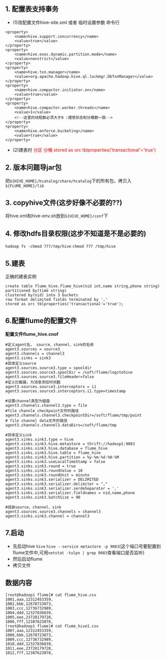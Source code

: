 ## 1. 配置表支持事务

- (1)改配置文件hive-site.xml 或者 临时设置参数 命令行  
```
<property>
    <name>hive.support.concurrency</name>
    <value>true</value>
</property>
<property>
    <name>hive.exec.dynamic.partition.mode</name>
    <value>nonstrict</value>
</property>
<property>
    <name>hive.txn.manager</name>
    <value>org.apache.hadoop.hive.ql.lockmgr.DbTxnManager</value>
</property>
<property>
    <name>hive.compactor.initiator.on</name>
    <value>true</value>
</property>
<property>
    <name>hive.compactor.worker.threads</name>
    <value>1</value>
    <!--这里的线程数必须大于0 :理想状态和分桶数一致-->
</property>
<property>
    <name>hive.enforce.bucketing</name>
    <value>true</value>
</property>
```
- (2)建表时 <span style="color:red">分区 分桶 stored as orc tblproperties('transactional'='true')</span>

## 2. 版本问题导jar包
把`${HIVE_HOME}/hcatalog/share/hcatalog`下的所有包，拷贝入`${FLUME_HOME}/lib`

## 3. copyhive文件(这步好像不必要的??)
将hive.xml和hive-env.sh放到`${HIVE_HOME}/conf`下

## 4. 修改hdfs目录权限(这步不知道是不是必要的)
`hadoop fs -chmod 777/tmp/hive`   `chmod 777 /tmp/hive`

## 5.建表
正确的建表实例
```
create table flume_hive.flume_hive(nid int,name string,phone string)
partitioned by(time string)
clustered by(nid) into 3 buckets
row format delimited fields terminated by ','
stored as orc tblproperties('transactional'='true');
```
## 6.配置flume的配置文件

**配置文件flume_hive.cnof**

```
#定义agent名， source、channel、sink的名称
agent3.sources = source3
agent3.channels = channel3
agent3.sinks = sink3
#具体定义source
agent3.sources.source3.type = spooldir
agent3.sources.source3.spoolDir = /soft/flume/logstohive
agent3.sources.source3.fileHeader=false
#定义拦截器，为消息添加时间戳
agent3.sources.source3.interceptors = i1
agent3.sources.source3.interceptors.i1.type=timestamp

#设置channel类型为磁盘
agent3.channels.channel3.type = file
#file channle checkpoint文件的路径
agent3.channels.channel3.checkpointDir=/soft/flume/tmp/point
# file channel data文件的路径
agent3.channels.channel3.dataDirs=/soft/flume/tmp

#具体定义sink
agent3.sinks.sink3.type = hive
agent3.sinks.sink3.hive.metastore = thrift://hadoop1:9083
agent3.sinks.sink3.hive.database = flume_hive
agent3.sinks.sink3.hive.table = flume_hive
agent3.sinks.sink3.hive.partition = %y-%m-%d-%H-%M
agent3.sinks.sink3.useLocalTimeStamp = false
agent3.sinks.sink3.round = true
agent3.sinks.sink3.roundValue = 10
agent3.sinks.sink3.roundUnit = minute
agent3.sinks.sink3.serializer = DELIMITED
agent3.sinks.sink3.serializer.delimiter = ","
agent3.sinks.sink3.serializer.serdeSeparator = ','
agent3.sinks.sink3.serializer.fieldnames = nid,name,phone
agent3.sinks.sink3.batchSize = 90

#组装source、channel、sink
agent3.sources.source3.channels = channel3
agent3.sinks.sink3.channel = channel3
```

## 7.启动 
- 先启动hive `hive` `hive --service metastore -p 9083`(这个端口号要配置到flume文件中,可用`netstat -tulpn | grep 9083`查看端口是否监听)
- 然后启动flume
- 拷贝文件

## 数据内容
```
[root@hadoop1 flume]# cat flume_hive.csv 
1001,aaa,12312453359,
1002,bbb,12678723873,
1003,ccc,12736732989,
1004,ddd,12327836839,
1005,eee,23728179728,
1006,fff,12387623878,
[root@hadoop1 flume]# cat flume_hive1.csv 
1007,aaa,12312453359,
1008,bbb,12678723873,
1009,ccc,12736732989,
1010,ddd,12327836839,
1011,eee,23728179728,
1012,fff,12387623878,
```